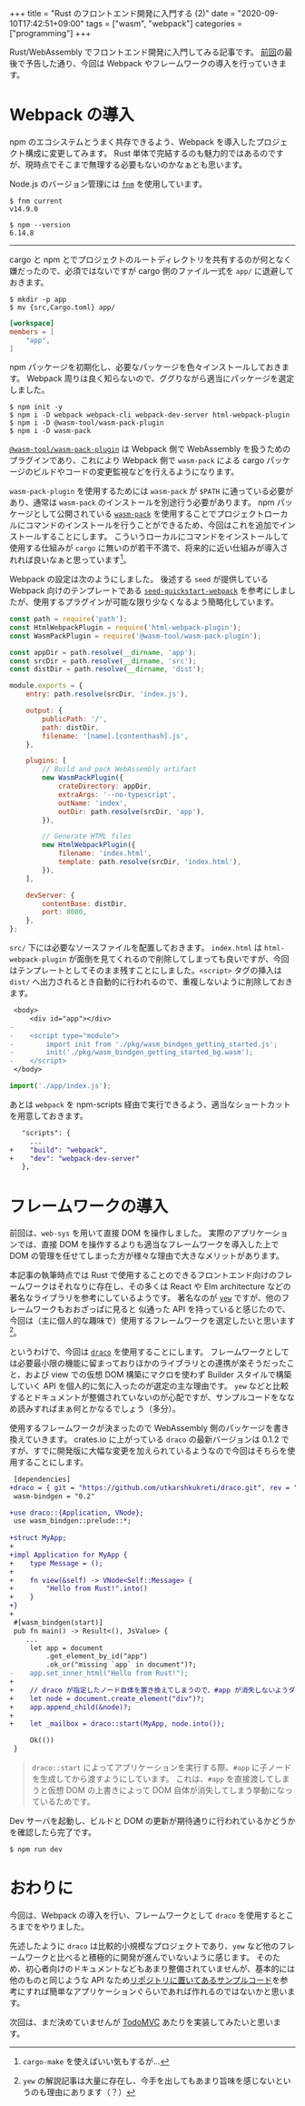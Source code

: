 +++
title = "Rust のフロントエンド開発に入門する (2)"
date = "2020-09-10T17:42:51+09:00"
tags = ["wasm", "webpack"]
categories = ["programming"]
+++

Rust/WebAssembly でフロントエンド開発に入門してみる記事です。
[前回](/wasm-frontend-1)の最後で予告した通り、今回は Webpack やフレームワークの導入を行っていきます。

<!-- more -->

<!--
<span class="px-2 py-1 rounded text-sm bg-gray-200"><code>src/lib.rs</code></span>
-->

# Webpack の導入

npm のエコシステムとうまく共存できるよう、Webpack を導入したプロジェクト構成に変更してみます。
Rust 単体で完結するのも魅力的ではあるのですが、現時点でそこまで無理する必要もないのかなぁとも思います。

Node.js のバージョン管理には [`fnm`] を使用しています。

```shell-session
$ fnm current
v14.9.0

$ npm --version
6.14.8
```

---

cargo と npm とでプロジェクトのルートディレクトリを共有するのが何となく嫌だったので、必須ではないですが cargo 側のファイル一式を `app/` に退避しておきます。

```shell-session
$ mkdir -p app
$ mv {src,Cargo.toml} app/
```

```toml Cargo.toml
[workspace]
members = [
    "app",
]
```

npm パッケージを初期化し、必要なパッケージを色々インストールしておきます。
Webpack 周りは良く知らないので、ググりながら適当にパッケージを選定しました。

```shell-session
$ npm init -y
$ npm i -D webpack webpack-cli webpack-dev-server html-webpack-plugin
$ npm i -D @wasm-tool/wasm-pack-plugin
$ npm i -D wasm-pack 
```

[`@wasm-tool/wasm-pack-plugin`](https://github.com/wasm-tool/wasm-pack-plugin) は Webpack 側で WebAssembly を扱うためのプラグインであり、これにより Webpack 側で `wasm-pack` による cargo パッケージのビルドやコードの変更監視などを行えるようになります。

`wasm-pack-plugin` を使用するためには `wasm-pack` が `$PATH` に通っている必要があり、通常は `wasm-pack` のインストールを別途行う必要があります。
npm パッケージとして公開されている [`wasm-pack`](https://www.npmjs.com/package/wasm-pack) を使用することでプロジェクトローカルにコマンドのインストールを行うことができるため、今回はこれを追加でインストールすることにします。
こういうローカルにコマンドをインストールして使用する仕組みが `cargo` に無いのが若干不満で、将来的に近い仕組みが導入されれば良いなぁと思っています[^1]。

[^1]: `cargo-make` を使えばいい気もするが…

Webpack の設定は次のようにしました。
後述する `seed` が提供している Webpack 向けのテンプレートである [`seed-quickstart-webpack`](https://github.com/seed-rs/seed-quickstart-webpack) を参考にしましたが、使用するプラグインが可能な限り少なくなるよう簡略化しています。

```javascript webpack.config.js
const path = require('path');
const HtmlWebpackPlugin = require('html-webpack-plugin');
const WasmPackPlugin = require('@wasm-tool/wasm-pack-plugin');

const appDir = path.resolve(__dirname, 'app');
const srcDir = path.resolve(__dirname, 'src');
const distDir = path.resolve(__dirname, 'dist');

module.exports = {
    entry: path.resolve(srcDir, 'index.js'),

    output: {
        publicPath: '/',
        path: distDir,
        filename: '[name].[contenthash].js',
    },

    plugins: [
        // Build and pack WebAssembly artifact
        new WasmPackPlugin({
            crateDirectory: appDir,
            extraArgs: '--no-typescript',
            outName: 'index',
            outDir: path.resolve(srcDir, 'app'),
        }),

        // Generate HTML files
        new HtmlWebpackPlugin({
            filename: 'index.html',
            template: path.resolve(srcDir, 'index.html'),
        }),
    ],

    devServer: {
        contentBase: distDir,
        port: 8080,
    },
};
```

`src/` 下には必要なソースファイルを配置しておきます。
`index.html` は `html-webpack-plugin` が面倒を見てくれるので削除してしまっても良いですが、今回はテンプレートとしてそのまま残すことにしました。`<script>` タグの挿入は `dist/` へ出力されるとき自動的に行われるので、重複しないように削除しておきます。

```diff dist/index.html → src/index.html
 <body>
     <div id="app"></div>
-
-    <script type="module">
-        import init from './pkg/wasm_bindgen_getting_started.js';
-        init('./pkg/wasm_bindgen_getting_started_bg.wasm');
-    </script>
 </body>
```

```javascript src/index.js
import('./app/index.js');
```

あとは `webpack` を npm-scripts 経由で実行できるよう、適当なショートカットを用意しておきます。

```diff package.json
   "scripts": {
     ...
+    "build": "webpack",
+    "dev": "webpack-dev-server"
   },
```

# フレームワークの導入

前回は、`web-sys` を用いて直接 DOM を操作しました。
実際のアプリケーションでは、直接 DOM を操作するよりも適当なフレームワークを導入した上で DOM の管理を任せてしまった方が様々な理由で大きなメリットがあります。

本記事の執筆時点では Rust で使用することのできるフロントエンド向けのフレームワークはそれなりに存在し、その多くは React や Elm architecture などの著名なライブラリを参考にしているようです。
著名なのが [`yew`] ですが、他のフレームワークもおおざっぱに見ると 似通った API を持っていると感じたので、今回は（主に個人的な趣味で）使用するフレームワークを選定したいと思います[^2]。

[^2]: `yew` の解説記事は大量に存在し、今手を出してもあまり旨味を感じないというのも理由にあります（？）

というわけで、今回は [`draco`] を使用することにします。
フレームワークとしては必要最小限の機能に留まっておりほかのライブラリとの連携が楽そうだったこと、および view での仮想 DOM 構築にマクロを使わず Builder スタイルで構築していく API を個人的に気に入ったのが選定の主な理由です。
`yew` などと比較するとドキュメントが整備されていないのが心配ですが、サンプルコードをななめ読みすればまぁ何とかなるでしょう（多分）。

使用するフレームワークが決まったので WebAssembly 側のパッケージを書き換えていきます。
crates.io に上がっている `draco` の最新バージョンは 0.1.2 ですが、すでに開発版に大幅な変更を加えられているようなので今回はそちらを使用することにします。

```diff app/Cargo.toml
 [dependencies]
+draco = { git = "https://github.com/utkarshkukreti/draco.git", rev = "32419ec" }
 wasm-bindgen = "0.2"
```

```diff app/src/lib.rs
+use draco::{Application, VNode};
 use wasm_bindgen::prelude::*;
 
+struct MyApp;
+
+impl Application for MyApp {
+    type Message = ();
+
+    fn view(&self) -> VNode<Self::Message> {
+        "Hello from Rust!".into()
+    }
+}
+
 #[wasm_bindgen(start)]
 pub fn main() -> Result<(), JsValue> {
    ...
     let app = document
         .get_element_by_id("app")
         .ok_or("missing `app` in document")?;
-    app.set_inner_html("Hello from Rust!");
+
+    // draco が指定したノード自体を置き換えてしまうので、#app が消失しないようダミーの子ノードを直下に作っておく
+    let node = document.create_element("div")?;
+    app.append_child(&node)?;
+
+    let _mailbox = draco::start(MyApp, node.into());

     Ok(())
 }
```

> `draco::start` によってアプリケーションを実行する際、`#app` に子ノードを生成してから渡すようにしています。
> これは、`#app` を直接渡してしまうと仮想 DOM の上書きによって DOM 自体が消失してしまう挙動になっているためです。

Dev サーバを起動し、ビルドと DOM の更新が期待通りに行われているかどうかを確認したら完了です。

```shell-session
$ npm run dev
```

# おわりに

今回は、Webpack の導入を行い、フレームワークとして `draco` を使用するところまでをやりました。

先述したように `draco` は比較的小規模なプロジェクトであり、`yew` など他のフレームワークと比べると積極的に開発が進んでいないように感じます。
そのため、初心者向けのドキュメントなどもあまり整備されていませんが、基本的には他のものと同じような API なため[リポジトリに置いてあるサンプルコード](https://github.com/utkarshkukreti/draco/tree/master/examples)を参考にすれば簡単なアプリケーションぐらいであれば作れるのではないかと思います。

次回は、まだ決めていませんが [TodoMVC] あたりを実装してみたいと思います。

<!-- links -->
[`fnm`]: https://github.com/Schniz/fnm
[`yew`]: https://github.com/yewstack/yew
[`seed`]: https://github.com/seed-rs/seed
[`draco`]: https://github.com/utkarshkukreti/draco
[TodoMVC]: http://todomvc.com/
